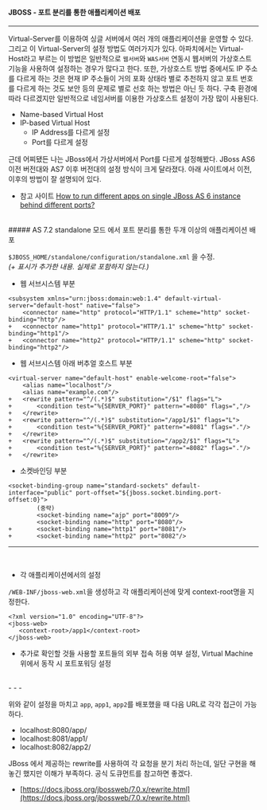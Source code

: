 #### JBOSS - 포트 분리를 통한 애플리케이션 배포
- - -
Virtual-Server를 이용하여 싱글 서버에서 여러 개의 애플리케이션을 운영할 수 있다. 그리고 이 Virtual-Server의 설정 방법도 여러가지가 있다. 아파치에서는 Virtual-Host라고 부르는 이 방법은 일반적으로 `웹서버`와 `WAS서버` 연동시 웹서버의 가상호스트 기능을 사용하여 설정하는 경우가 많다고 한다. 
또한, 가상호스트 방법 중에서도 IP 주소를 다르게 하는 것은 현재 IP 주소들이 거의 포화 상태라 별로 추천하지 않고 포트 번호를 다르게 하는 것도 보안 등의 문제로 별로 선호 하는 방법은 아닌 듯 하다. 구축 환경에 따라 다르겠지만 일반적으로 네임서버를 이용한 가상호스트 설정이 가장 많이 사용된다.

- Name-based Virtual Host
- IP-based Virtual Host
	- IP Address를 다르게 설정
	- Port를 다르게 설정

근데 어찌됐든 나는 JBoss에서 가상서버에서 Port를 다르게 설정해봤다.
JBoss AS6 이전 버전대와 AS7 이후 버전대의 설정 방식이 크게 달라졌다. 아래 사이트에서 이전, 이후의 방법이 잘 설명되어 있다.

- 참고 사이트
[How to run different apps on single JBoss AS 6 instance behind different ports?](http://stackoverflow.com/questions/22850228/how-to-run-different-apps-on-single-jboss-as-6-instance-behind-different-ports)

<br>
##### AS 7.2 standalone 모드 에서 포트 분리를 통한 두개 이상의 애플리케이션 배포

`$JBOSS_HOME/standalone/configuration/standalone.xml` 을 수정. <br>*(+ 표시가 추가한 내용. 실제로 포함하지 않는다.)*

- 웹 서브시스템 부분

```
<subsystem xmlns="urn:jboss:domain:web:1.4" default-virtual-server="default-host" native="false">
	<connector name="http" protocol="HTTP/1.1" scheme="http" socket-binding="http"/>
+   <connector name="http1" protocol="HTTP/1.1" scheme="http" socket-binding="http1"/>
+   <connector name="http2" protocol="HTTP/1.1" scheme="http" socket-binding="http2"/>
```

- 웹 서브시스템 아래 버추얼 호스트 부분

```
<virtual-server name="default-host" enable-welcome-root="false">
    <alias name="localhost"/>
    <alias name="example.com"/>
+   <rewrite pattern="^/(.*)$" substitution="/$1" flags="L">
+       <condition test="%{SERVER_PORT}" pattern="=8080" flags=","/>
+   </rewrite>
+   <rewrite pattern="^/(.*)$" substitution="/app1/$1" flags="L">
+       <condition test="%{SERVER_PORT}" pattern="=8081" flags="."/>
+   </rewrite>
+   <rewrite pattern="^/(.*)$" substitution="/app2/$1" flags="L">
+       <condition test="%{SERVER_PORT}" pattern="=8082" flags="."/>
+   </rewrite>
```

- 소켓바인딩 부분

```
<socket-binding-group name="standard-sockets" default-interface="public" port-offset="${jboss.socket.binding.port-offset:0}">
		(중략)
        <socket-binding name="ajp" port="8009"/>
        <socket-binding name="http" port="8080"/>
+       <socket-binding name="http1" port="8081"/>
+       <socket-binding name="http2" port="8082"/>
```
- - -
<br>

- 각 애플리케이션에서의 설정

`/WEB-INF/jboss-web.xml`을 생성하고 각 애플리케이션에 맞게 context-root명을 지정한다.

```
<?xml version="1.0" encoding="UTF-8"?>
<jboss-web>
   <context-root>/app1</context-root>
</jboss-web>
```

- 추가로 확인할 것들
사용할 포트들의 외부 접속 허용 여부 설정, Virtual Machine 위에서 동작 시 포트포워딩 설정

<br>
- - -

위와 같이 설정을 마치고 `app`, `app1`, `app2`를 배포했을 때 다음 URL로 각각 접근이 가능하다.

- localhost:8080/app/
- localhost:8081/app1/
- localhost:8082/app2/


JBoss 에서 제공하는 rewrite를 사용하여 각 요청을 분기 처리 하는데, 일단 구현을 해놓긴 했지만 이해가 부족하다. 공식 도큐먼트를 참고하면 좋겠다.

- [https://docs.jboss.org/jbossweb/7.0.x/rewrite.html](https://docs.jboss.org/jbossweb/7.0.x/rewrite.html)

